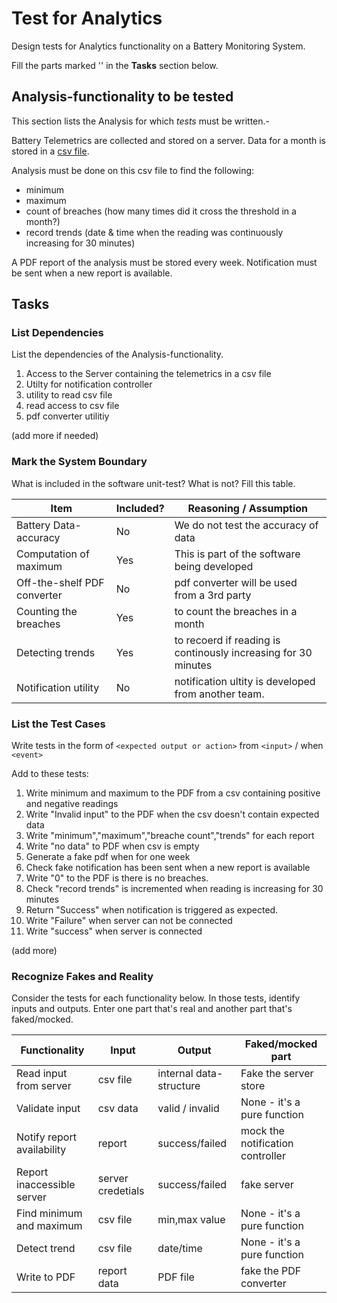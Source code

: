 # Test for Analytics

Design tests for Analytics functionality on a Battery Monitoring System.

Fill the parts marked '' in the **Tasks** section below.

## Analysis-functionality to be tested

This section lists the Analysis for which _tests_ must be written.-

Battery Telemetrics are collected and stored on a server.
Data for a month is stored in a [csv file](https://en.wikipedia.org/wiki/Comma-separated_values).

Analysis must be done on this csv file to find the following:
- minimum
- maximum
- count of breaches (how many times did it cross the threshold in a month?)
- record trends (date & time when the reading was continuously increasing for 30 minutes)

A PDF report of the analysis must be stored every week.
Notification must be sent when a new report is available.

## Tasks

### List Dependencies

List the dependencies of the Analysis-functionality.

1. Access to the Server containing the telemetrics in a csv file
2. Utilty for notification controller
3. utility to read csv file
4. read access to csv file
5. pdf converter utilitiy


(add more if needed)

### Mark the System Boundary

What is included in the software unit-test? What is not? Fill this table.

| Item                      | Included?     | Reasoning / Assumption
|---------------------------|---------------|---
Battery Data-accuracy       | No            | We do not test the accuracy of data
Computation of maximum      | Yes           | This is part of the software being developed
Off-the-shelf PDF converter |  No           | pdf converter will be used from a 3rd party
Counting the breaches       |  Yes          | to count the breaches in a month 
Detecting trends            | Yes           | to recoerd if reading is continously increasing for 30 minutes
Notification utility        |  No           | notification ultity is developed from another team.  

### List the Test Cases

Write tests in the form of `<expected output or action>` from `<input>` / when `<event>`

Add to these tests:

1. Write minimum and maximum to the PDF from a csv containing positive and negative readings
2. Write "Invalid input" to the PDF when the csv doesn't contain expected data
3. Write "minimum","maximum","breache count","trends" for each report
4. Write "no data" to PDF when csv is empty
5. Generate a fake pdf when for one week
6. Check fake notification has been sent when a new report is available
7. Write "0" to the PDF is there is no breaches. 
8. Check "record trends" is incremented when reading is increasing for 30 minutes
9. Return "Success" when  notification is triggered as expected.
10. Write "Failure" when server can not be connected
11. Write "success" when server is connected



(add more)

### Recognize Fakes and Reality

Consider the tests for each functionality below.
In those tests, identify inputs and outputs.
Enter one part that's real and another part that's faked/mocked.

| Functionality            | Input              | Output                      | Faked/mocked part
|--------------------------|--------------      |-----------------------------|---
Read input from server     | csv file           | internal data-structure     | Fake the server store
Validate input             | csv data           | valid / invalid             | None - it's a pure function
Notify report availability | report             | success/failed              | mock the notification controller
Report inaccessible server | server credetials  | success/failed              | fake server
Find minimum and maximum   | csv file           |       min,max value         | None - it's a pure function
Detect trend               | csv file           | date/time                   | None - it's a pure function
Write to PDF               | report data        | PDF file                    | fake the PDF converter
